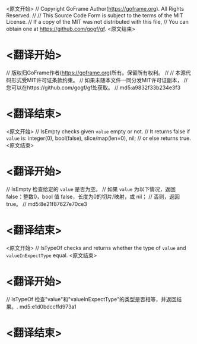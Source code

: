 
<原文开始>
// Copyright GoFrame Author(https://goframe.org). All Rights Reserved.
//
// This Source Code Form is subject to the terms of the MIT License.
// If a copy of the MIT was not distributed with this file,
// You can obtain one at https://github.com/gogf/gf.
<原文结束>

# <翻译开始>
// 版权归GoFrame作者(https://goframe.org)所有。保留所有权利。
//
// 本源代码形式受MIT许可证条款约束。
// 如果未随本文件一同分发MIT许可证副本，
// 您可以在https://github.com/gogf/gf处获取。
// md5:a9832f33b234e3f3
# <翻译结束>


<原文开始>
// IsEmpty checks given `value` empty or not.
// It returns false if `value` is: integer(0), bool(false), slice/map(len=0), nil;
// or else returns true.
<原文结束>

# <翻译开始>
// IsEmpty 检查给定的 `value` 是否为空。
// 如果 `value` 为以下情况，返回 false：整数0，bool 值 false，长度为0的切片/映射，或 nil；
// 否则，返回 true。
// md5:8e21f87627e70ce3
# <翻译结束>


<原文开始>
// IsTypeOf checks and returns whether the type of `value` and `valueInExpectType` equal.
<原文结束>

# <翻译开始>
// IsTypeOf 检查"value"和"valueInExpectType"的类型是否相等，并返回结果。. md5:e1d0bdccffd973a1
# <翻译结束>

